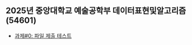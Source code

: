 ## 2025년 중앙대학교 예술공학부 데이터표현및알고리즘(54601)

- [과제#0: 파일 제출 테스트](https://github.com/bluedragonclub/cau-dralg-2025/tree/main/assignment_00)
